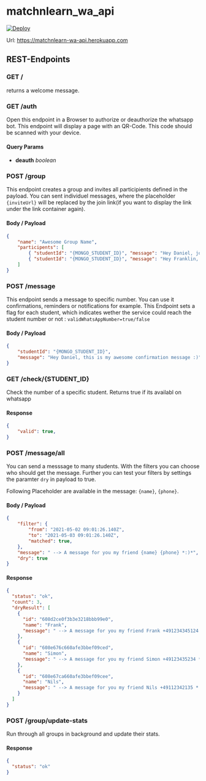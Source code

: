 # matchnlearn_wa_api

[![Deploy](https://github.com/mono424/matchnlearn_wa_api/actions/workflows/deploy.yml/badge.svg?branch=main)](https://github.com/mono424/matchnlearn_wa_api/actions/workflows/deploy.yml)

Url: https://matchnlearn-wa-api.herokuapp.com

## REST-Endpoints

### GET /
returns a welcome message.

### GET /auth
Open this endpoint in a Browser to authorize or deauthorize the whatsapp bot. This endpoint will display a page with an QR-Code. This code should be scanned with your device.
#### Query Params
 - **deauth** *boolean*

### POST /group
This endpoint creates a group and invites all participients defined in the payload. You can sent individuel messages, where the placeholder `{inviteUrl}` will be replaced by the join link(if you want to display the link under the link container again).
#### Body / Payload
```json
{
    "name": "Awesome Group Name",
    "participents": [
        { "studentId": "{MONGO_STUDENT_ID}", "message": "Hey Daniel, join our cool group :) Here is the link {inviteUrl}." },
        { "studentId": "{MONGO_STUDENT_ID}", "message": "Hey Franklin, join our cool group :) Here is the link {inviteUrl}." }
    ]
}
```

### POST /message
This endpoint sends a message to specific number. You can use it confirmations, reminders or notifications for example.
This Endpoint sets a flag for each student, which indicates wether the service could reach the student number or not : `validWhatsAppNumber=true/false`
#### Body / Payload
```json
{
	"studentId": "{MONGO_STUDENT_ID}",
	"message": "Hey Daniel, this is my awesome confirmation message :)"
}
```

### GET /check/{STUDENT_ID}
Check the number of a specific student. Returns true if its availabl on whatsapp
#### Response
```json
{
	"valid": true,
}
```

### POST /message/all
You can send a messsage to many students. With the filters you can choose who should get the message.
Further you can test your filters by settings the paramter `dry` in payload to true.

Following Placeholder are available in the message: `{name}`, `{phone}`.

#### Body / Payload
```json
{
	"filter": {
		"from": "2021-05-02 09:01:26.140Z",
		"to": "2021-05-03 09:01:26.140Z",
        "matched": true,
	},
	"message": " --> A message for you my friend {name} {phone} *:)*",
	"dry": true
}
```
#### Response
```json
{
  "status": "ok",
  "count": 3,
  "dryResult": [
    {
      "id": "608d2ce0f3b3e3218bbb99e0",
      "name": "Frank",
      "message": " --> A message for you my friend Frank +491234345124 *:)*"
    },
    {
      "id": "608e676c660afe3bbef09ced",
      "name": "Simon",
      "message": " --> A message for you my friend Simon +49123435234 *:)*"
    },
    {
      "id": "608e67ca660afe3bbef09cee",
      "name": "Nils",
      "message": " --> A message for you my friend Nils +49112342135 *:)*"
    }
  ]
}
```

### POST /group/update-stats
Run through all groups in background and update their stats.
#### Response
```json
{
  "status": "ok"
}
```
